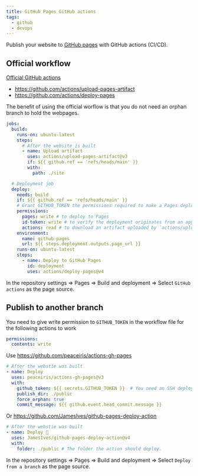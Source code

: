 ```yaml
---
title: GitHub Pages GitHub actions
tags:
  - github
  - devops
---
```


Publish your website to [GitHub pages](https://pages.github.com/) with GitHub actions (CI/CD).

## Official workflow

[Official GitHub actions](https://github.blog/changelog/2022-07-27-github-pages-custom-github-actions-workflows-beta/)

+ https://github.com/actions/upload-pages-artifact
+ https://github.com/actions/deploy-pages

The benefit of using the official worflow is that you do not need an orphan branch to hold the webpages.

```yaml title=".github/workflows/pages.yml"
jobs:
  build:
    runs-on: ubuntu-latest
    steps:
      # After the website is built
      - name: Upload artifact
        uses: actions/upload-pages-artifact@v3
        if: ${{ github.ref == 'refs/heads/main' }}
        with:
          path: ./site

  # Deployment job
  deploy:
    needs: build
    if: ${{ github.ref == 'refs/heads/main' }}
    # Grant GITHUB_TOKEN the permissions required to make a Pages deployment
    permissions:
      pages: write # to deploy to Pages
      id-token: write # to verify the deployment originates from an appropriate source
      actions: read # to download an artifact uploaded by `actions/upload-pages-artifact@v3`
    environment:
      name: github-pages
      url: ${{ steps.deployment.outputs.page_url }}
    runs-on: ubuntu-latest
    steps:
      - name: Deploy to GitHub Pages
        id: deployment
        uses: actions/deploy-pages@v4
```

In the repository settings => Pages => Build and deployment => Select `GitHub actions` as the page source.

## Publish to another branch

You need to give write permission to `GITHUB_TOKEN` in the workflow file for the following actions to work

```yaml
permissions:
  contents: write
```

Use https://github.com/peaceiris/actions-gh-pages

```yaml
# After the webstie was built
- name: Deploy
  uses: peaceiris/actions-gh-pages@v3
  with:
    github_token: ${{ secrets.GITHUB_TOKEN }}  # You need an SSH deploy key if deploying to another repo
    publish_dir: ./public
    force_orphan: true
    commit_message: ${{ github.event.head_commit.message }}
```

Or https://github.com/JamesIves/github-pages-deploy-action

```yaml
# After the webstie was built
- name: Deploy 🚀
  uses: JamesIves/github-pages-deploy-action@v4
  with:
    folder: ./public # The folder the action should deploy.
```

In the repository settings => Pages => Build and deployment => Select `Deploy from a branch` as the page source.
